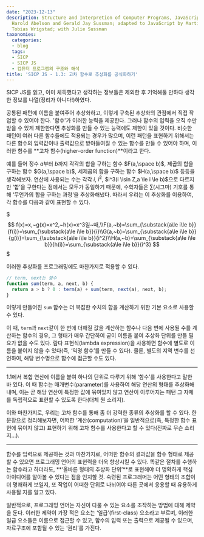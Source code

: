 ```yaml
---
date: "2023-12-13"
description: Structure and Interpretion of Computer Programs, JavaScript Edition /
  Harold Abelson and Gerald Jay Sussman; adapted to JavaScript by Martin Henz and
  Tobias Wrigstad; with Julie Sussman
taxonomies:
  categories:
  - blog
  tags:
  - SICP
  - SICP JS
  - 컴퓨터 프로그램의 구조와 해석
title: 'SICP JS - 1.3: 고차 함수로 추상화를 공식화하기'
---
```


SICP JS를 읽고, 이미 체득했다고 생각하는 정보들은 제외한 후 기억해둘 만하다 생각한 정보를 나열(정리가 아니다!)하였다.
<!-- more -->

공통된 패턴에 이름을 붙여주어 추상화하고, 이렇게 구축된 추상화의 관점에서 직접 작업할 수 있어야 한다. '함수'가 이러한 능력을 제공한다. 그러나 함수의 입력을 오직 수만 받을 수 있게 제한한다면 추상화를 만들 수 있는 능력에도 제한이 있을 것이다. 비슷한 패턴이 여러 다른 함수들에도 적용되는 경우가 많으며, 이런 패턴을 표현하기 위해서는 다른 함수의 입력값이나 출력값으로 받아들여질 수 있는 함수를 만들 수 있어야 하며, 이러한 함수를 **고차 함수(higher-order function)**이라고 한다.

예를 들어 정수 $a$부터 $b$까지 각각의 합을 구하는 함수 $F(a,\space b)$, 제곱의 합을 구하는 함수 $G(a,\space b)$, 세제곱의 합을 구하는 함수 $H(a,\space b)$ 등등을 생각해보자. 연산에 사용되는 수는 각각 $i$, $i^2$, $i^3(i \isin Z,a \le i \le b)$으로 다르지만 ‘합’을 구한다는 점에서는 모두가 동일하기 때문에, 수학자들은 $\sum$(시그마) 기호를 통해 ‘무언가의 합을 구하는 과정‘을 추상화해냈다. 따라서 우리는 이 추상화를 이용하여, 각 함수를 다음과 같이 표현할 수 있다.

$$$
f(x)=x,~g(x)=x^2,~h(x)=x^3일~때,\\F(a,~b)=\sum_{\substack{a\le i\le b}}{f(i)}=\sum_{\substack{a\le i\le b}}{i}\\G(a,~b)=\sum_{\substack{a\le i\le b}}{g(i)}=\sum_{\substack{a\le i\le b}}{i^2}\\H(a,~b)=\sum_{\substack{a\le i\le b}}{h(i)}=\sum_{\substack{a\le i\le b}}{i^3}
$$$

이러한 추상화를 프로그래밍에도 마찬가지로 적용할 수 있다.

```javascript
// term, next는 함수
function sum(term, a, next, b) {
  return a > b ? 0 : term(a) + sum(term, next(a), next, b);
}
```

이렇게 만들어진 `sum` 함수는 더 복잡한 수치의 합을 계산하기 위한 기본 요소로 사용할 수 있다.

이 때, `term`과 `next`같이 한 번에 더해질 값을 계산하는 함수나 다음 번에 사용될 수를 계산하는 함수의 경우, 그 형태가 매우 간단하여 굳이 이름을 붙여 추상화 단위를 만들 필요가 없을 수도 있다. 람다 표현식(lambda expression)을 사용하면 함수에 별도로 이름을 붙이지 않을 수 있다(즉, ‘익명 함수’를 만들 수 있다). 물론, 별도의 지역 변수를 선언하여, 해당 변수명으로 함수에 접근할 수도 있다.

---

1.1에서 복합 연산에 이름을 붙여 하나의 단위로 다루기 위해 ‘함수’를 사용한다고 말한 바 있다. 이 때 함수는 매개변수(parameter)를 사용하여 해당 연산의 형태를 추상화해내며, 이는 곧 해당 연산이 특정한 값에 묶여있지 않고 연산이 이루어지는 패턴 그 자체를 독립적으로 표현할 수 있도록 한다(대체 뭔 소리지).

이와 마찬가지로, 우리는 고차 함수를 통해 좀 더 강력한 종류의 추상화를 할 수 있다. 한 문장으로 정리해보자면, 어떠한 ‘계산(computation)’을 일반적으로(즉, 특정한 함수 표현에 묶이지 않고) 표현하기 위해 고차 함수를 사용한다고 할 수 있다(진짜로 무슨 소리지…).

---

함수를 입력으로 제공하는 것과 마찬가지로, 어떠한 함수의 결과값을 함수 형태로 제공할 수 있으면 프로그래밍 언어의 표현력을 더욱 향상시킬 수 있다. 똑같은 절차를 수행하는 함수라고 하더라도, **‘올바른 형태의 추상화 단위’**로 표현해야 더 명확하게 핵심 아이디어를 알아볼 수 있다는 점을 인지할 것. 숙련된 프로그래머는 어떤 형태의 조합이 더 명쾌하게 보일지, 또 작업이 어떠한 단위로 나뉘어야 다른 곳에서 응용할 때 유용하게 사용될 지를 알고 있다.

일반적으로, 프로그래밍 언어는 자신이 다룰 수 있는 요소를 조작하는 방법에 대해 제약을 둔다. 이러한 제약이 가장 적은 요소는 ‘일급’(first-class) 요소라고 부르며, 이러한 일급 요소들은 이름으로 접근할 수 있고, 함수의 입력 또는 출력으로 제공될 수 있으며, 자료구조에 포함될 수 있는 ‘권리’를 가진다.